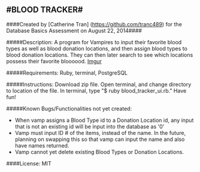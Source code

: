 #BLOOD TRACKER#
------------
####Created by [Catherine Tran] (https://github.com/tranc489) for the Database Basics Assessment on August 22, 2014####

#####Description:
A program for Vampires to input their favorite blood types as well as blood donation locations, and then assign blood types to blood donation locations.  They can then later search to see which locations possess their favorite bloooood.
[Imgur](http://i.imgur.com/ndOOhUs.png)

#####Requirements:
Ruby, terminal, PostgreSQL

#####Instructions:
Download zip file.  Open terminal, and change directory to location of the file.  In terminal, type "$ ruby blood_tracker_ui.rb." Have fun!

#####Known Bugs/Functionalities not yet created:
- When vamp assigns a Blood Type id to a Donation Location id, any input that is not an existing id will be input into the database as '0'
- Vamp must input ID # of the items, instead of the name.  In the future, planning on swapping this so that vamp can input the name and also have names returned.
- Vamp cannot yet delete existing Blood Types or Donation Locations.

####License:
MIT
